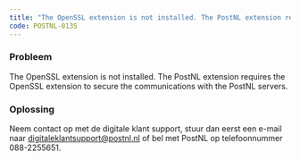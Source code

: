 ```yaml
---
title: "The OpenSSL extension is not installed. The PostNL extension requires the OpenSSL extension to secure the communications with the PostNL servers."
code: POSTNL-0135
---
```

### Probleem

The OpenSSL extension is not installed. The PostNL extension requires the OpenSSL extension to secure the communications with the PostNL servers.

### Oplossing

Neem contact op met de digitale klant support, stuur dan eerst een e-mail naar [digitaleklantsupport@postnl.nl](mailto:digitaleklantsupport@postnl.nl) of bel met PostNL op telefoonnummer 088-2255651.
